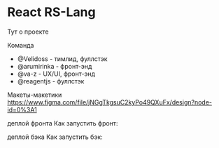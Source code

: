 # React RS-Lang

Тут о проекте

Команда
 - @Velidoss - тимлид, фуллстэк
 - @arumirinka - фронт-энд
 - @va-z - UX/UI, фронт-энд
 - @reagentjs - фуллстэк

Макеты-макетики https://www.figma.com/file/jNGgTkgsuC2kyPo49QXuFx/design?node-id=0%3A1

деплой фронта
Как запустить фронт:

деплой бэка
Как запустить бэк:
